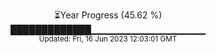 <p align="center">
⏳Year Progress (45.62 %) <br>
█████████████▁▁▁▁▁▁▁▁▁▁▁▁▁▁▁▁▁ <br>
<sub>Updated: Fri, 16 Jun 2023 12:03:01 GMT</sub>
</p>

